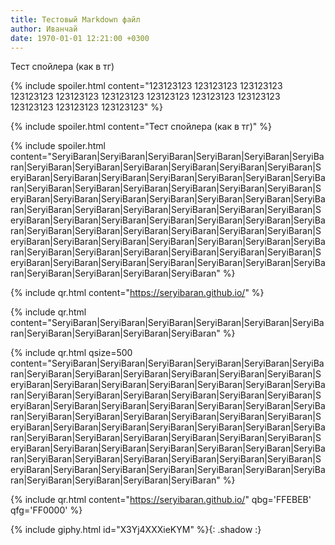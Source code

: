 ```yaml
---
title: Тестовый Markdown файл
author: Иванчай
date: 1970-01-01 12:21:00 +0300
---
```


Тест спойлера (как в тг)

{% include spoiler.html content="123123123 123123123 123123123 123123123 123123123 123123123 123123123 123123123 123123123 123123123 123123123 123123123" %}

{% include spoiler.html content="Тест спойлера (как в тг)" %}

{% include spoiler.html content="SeryiBaran|SeryiBaran|SeryiBaran|SeryiBaran|SeryiBaran|SeryiBaran|SeryiBaran|SeryiBaran|SeryiBaran|SeryiBaran|SeryiBaran|SeryiBaran|SeryiBaran|SeryiBaran|SeryiBaran|SeryiBaran|SeryiBaran|SeryiBaran|SeryiBaran|SeryiBaran|SeryiBaran|SeryiBaran|SeryiBaran|SeryiBaran|SeryiBaran|SeryiBaran|SeryiBaran|SeryiBaran|SeryiBaran|SeryiBaran|SeryiBaran|SeryiBaran|SeryiBaran|SeryiBaran|SeryiBaran|SeryiBaran|SeryiBaran|SeryiBaran|SeryiBaran|SeryiBaran|SeryiBaran|SeryiBaran|SeryiBaran|SeryiBaran|SeryiBaran|SeryiBaran|SeryiBaran|SeryiBaran|SeryiBaran|SeryiBaran|SeryiBaran|SeryiBaran|SeryiBaran|SeryiBaran|SeryiBaran|SeryiBaran|SeryiBaran|SeryiBaran|SeryiBaran|SeryiBaran|SeryiBaran|SeryiBaran|SeryiBaran|SeryiBaran|SeryiBaran|SeryiBaran|SeryiBaran|SeryiBaran|SeryiBaran|SeryiBaran|SeryiBaran|SeryiBaran|SeryiBaran|SeryiBaran|SeryiBaran" %}

{% include qr.html content="https://seryibaran.github.io/" %}

{% include qr.html content="SeryiBaran|SeryiBaran|SeryiBaran|SeryiBaran|SeryiBaran|SeryiBaran|SeryiBaran|SeryiBaran|SeryiBaran|SeryiBaran" %}

{% include qr.html qsize=500 content="SeryiBaran|SeryiBaran|SeryiBaran|SeryiBaran|SeryiBaran|SeryiBaran|SeryiBaran|SeryiBaran|SeryiBaran|SeryiBaran|SeryiBaran|SeryiBaran|SeryiBaran|SeryiBaran|SeryiBaran|SeryiBaran|SeryiBaran|SeryiBaran|SeryiBaran|SeryiBaran|SeryiBaran|SeryiBaran|SeryiBaran|SeryiBaran|SeryiBaran|SeryiBaran|SeryiBaran|SeryiBaran|SeryiBaran|SeryiBaran|SeryiBaran|SeryiBaran|SeryiBaran|SeryiBaran|SeryiBaran|SeryiBaran|SeryiBaran|SeryiBaran|SeryiBaran|SeryiBaran|SeryiBaran|SeryiBaran|SeryiBaran|SeryiBaran|SeryiBaran|SeryiBaran|SeryiBaran|SeryiBaran|SeryiBaran|SeryiBaran|SeryiBaran|SeryiBaran|SeryiBaran|SeryiBaran|SeryiBaran|SeryiBaran|SeryiBaran|SeryiBaran|SeryiBaran|SeryiBaran|SeryiBaran|SeryiBaran|SeryiBaran|SeryiBaran|SeryiBaran|SeryiBaran|SeryiBaran|SeryiBaran|SeryiBaran|SeryiBaran|SeryiBaran|SeryiBaran|SeryiBaran|SeryiBaran|SeryiBaran" %}

{% include qr.html content="https://seryibaran.github.io/" qbg='FFEBEB' qfg='FF0000' %}

{% include giphy.html id="X3Yj4XXXieKYM" %}{: .shadow :}
